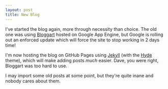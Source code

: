 ```yaml
---
layout: post
title: New Blog
---
```


I've started the blog again, more through necessity than choice. The old one was using [Bloggart](https://github.com/hymerman/bloggart) hosted on Google App Engine, but Google is rolling out an enforced update which will force the site to stop working in 2 days time!

I'm now hosting the blog on GitHub Pages using [Jekyll](http://jekyllrb.com) (with the [Hyde](https://github.com/poole/hyde) theme), which will make adding posts *much* easier. Dave, you were right, Bloggart was too hard to use.

I may import some old posts at some point, but they're quite inane and nobody cares about them.
